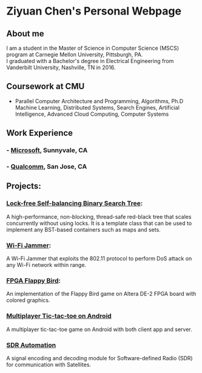 # Ziyuan Chen's Personal Webpage

## About me
I am a student in the Master of Science in Computer Science (MSCS) program at Carnegie Mellon University, Pittsburgh, PA.<br />
I graduated with a Bachelor's degree in Electrical Engineering from Vanderbilt University, Nashville, TN in 2016.

## Coursework at CMU
- Parallel Computer Architecture and Programming, Algorithms, Ph.D Machine Learning, Distributed Systems, Search Engines, Artificial Intelligence, Advanced Cloud Computing, Computer Systems

## Work Experience
### - [Microsoft](https://www.microsoft.com/en-us/), Sunnyvale, CA
### - [Qualcomm](https://www.qualcomm.com/), San Jose, CA

## Projects:
### [Lock-free Self-balancing Binary Search Tree](https://sarandia.github.io/lockfreebst/):
A high-performance, non-blocking, thread-safe red-black tree that scales concurrently without using locks. It is a template class that can be used to implement any BST-based containers such as maps and sets.

### [Wi-Fi Jammer](https://github.com/sarandia/WiFi_Jammer):
A Wi-Fi Jammer that exploits the 802.11 protocol to perform DoS attack on any Wi-Fi network within range.

### [FPGA Flappy Bird](https://github.com/sarandia/FPGA_Flappy_Bird):
An implementation of the Flappy Bird game on Altera DE-2 FPGA board with colored graphics.

### [Multiplayer Tic-tac-toe on Android](https://github.com/sarandia/tictactoe)
A multiplayer tic-tac-toe game on Android with both client app and server.

### [SDR Automation](https://github.com/sarandia/SDR_flow_automation)
A signal encoding and decoding module for Software-defined Radio (SDR) for communication with Satellites.
